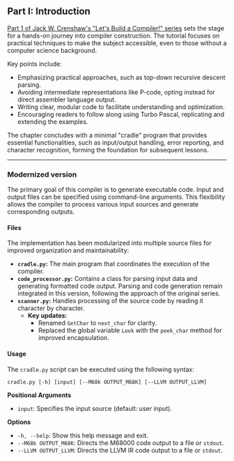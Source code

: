 ## Part I: Introduction

[Part 1 of Jack W. Crenshaw's "Let's Build a Compiler!" series](https://xmonader.github.io/letsbuildacompiler-pretty/tutor01_introduction.html) sets the stage for a hands-on journey into compiler construction. The tutorial focuses on practical techniques to make the subject accessible, even to those without a computer science background.

Key points include:

* Emphasizing practical approaches, such as top-down recursive descent parsing.
* Avoiding intermediate representations like P-code, opting instead for direct assembler language output.
* Writing clear, modular code to facilitate understanding and optimization.
* Encouraging readers to follow along using Turbo Pascal, replicating and extending the examples.

The chapter concludes with a minimal "cradle" program that provides essential functionalities, such as input/output handling, error reporting, and character recognition, forming the foundation for subsequent lessons.

---

### Modernized version
The primary goal of this compiler is to generate executable code. Input and output files can be specified using command-line arguments. This flexibility allows the compiler to process various input sources and generate corresponding outputs.

#### Files
The implementation has been modularized into multiple source files for improved organization and maintainability:

*   **`cradle.py`:** The main program that coordinates the execution of the compiler.
*   **`code_processor.py`:** Contains a class for parsing input data and generating formatted code output. Parsing and code generation remain integrated in this version, following the approach of the original series.
*   **`scanner.py`:** Handles processing of the source code by reading it character by character.
    *   **Key updates:**
        *   Renamed `GetChar` to `next_char` for clarity.
        *   Replaced the global variable `Look` with the `peek_char` method for improved encapsulation.  

#### Usage
The `cradle.py` script can be executed using the following syntax:

`cradle.py [-h] [input] [--M68k OUTPUT_M68K] [--LLVM OUTPUT_LLVM]`

**Positional Arguments**
*   `input`: Specifies the input source (default: user input).

**Options**
*   `-h, --help`: Show this help message and exit.
*   `--M68k OUTPUT_M68K`: Directs the M68000 code output to a file or `stdout`.
*   `--LLVM OUTPUT_LLVM`: Directs the LLVM IR code output to a file or `stdout`.
